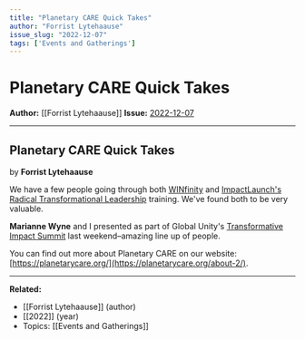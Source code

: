 ```yaml
---
title: "Planetary CARE Quick Takes"
author: "Forrist Lytehaause"
issue_slug: "2022-12-07"
tags: ['Events and Gatherings']
---
```


# Planetary CARE Quick Takes

**Author:** [[Forrist Lytehaause]]
**Issue:** [2022-12-07](https://plex.collectivesensecommons.org/2022-12-07/)

---

## Planetary CARE Quick Takes
by **Forrist Lytehaause**

We have a few people going through both [WINfinity](https://www.winfinityframework.com/inquiry-clusters) and [ImpactLaunch's Radical Transformational Leadership](https://www.impactlaunch.org/services) training. We've found both to be very valuable.

**Marianne Wyne** and I presented as part of Global Unity's [Transformative
Impact Summit](https://www.transformativeimpactsummit.com/) last weekend–amazing line up of people.

You can find out more about Planetary CARE on our website: [https://planetarycare.org/](https://planetarycare.org/about-2/).

---

**Related:**
- [[Forrist Lytehaause]] (author)
- [[2022]] (year)
- Topics: [[Events and Gatherings]]

